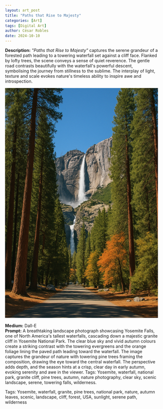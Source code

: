 ```yaml
---
layout: art_post
title: "Paths that Rise to Majesty"
categories: [Art]
tags: [Digital Art]
author: César Robles
date: 2024-10-10
---
```

**Description:** *"Paths that Rise to Majesty"* captures the serene grandeur of a forested path leading to a towering waterfall set against a cliff face. Flanked by lofty trees, the scene conveys a sense of quiet reverence. The gentle road contrasts beautifully with the waterfall's powerful descent, symbolising the journey from stillness to the sublime. The interplay of light, texture and scale evokes nature's timeless ability to inspire awe and introspection.

![Paths that Rise to Majesty](/imag/digital_art/paths_that_rise_to_majesty.png)

**Medium:** Dall-E\
**Prompt:** A breathtaking landscape photograph showcasing Yosemite Falls, one of North America's tallest waterfalls, cascading down a majestic granite cliff in Yosemite National Park. The clear blue sky and vivid autumn colours create a striking contrast with the towering evergreens and the orange foliage lining the paved path leading toward the waterfall. The image captures the grandeur of nature with towering pine trees framing the composition, drawing the eye toward the central waterfall. The perspective adds depth, and the season hints at a crisp, clear day in early autumn, evoking serenity and awe in the viewer. Tags: Yosemite, waterfall, national park, granite cliff, pine trees, autumn, nature photography, clear sky, scenic landscape, serene, towering falls, wilderness.

Tags: Yosemite, waterfall, granite, pine trees, national park, nature, autumn leaves, scenic, landscape, cliff, forest, USA, sunlight, serene path, wilderness